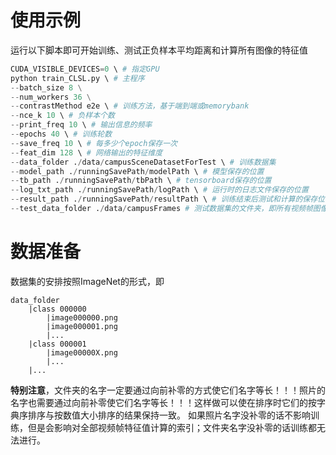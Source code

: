 # 使用示例

运行以下脚本即可开始训练、测试正负样本平均距离和计算所有图像的特征值
```python
CUDA_VISIBLE_DEVICES=0 \ # 指定GPU
python train_CLSL.py \ # 主程序
--batch_size 8 \
--num_workers 36 \
--contrastMethod e2e \ # 训练方法，基于端到端或memorybank
--nce_k 10 \ # 负样本个数
--print_freq 10 \ # 输出信息的频率
--epochs 40 \ # 训练轮数
--save_freq 10 \ # 每多少个epoch保存一次
--feat_dim 128 \ # 网络输出的特征维度
--data_folder ./data/campusSceneDatasetForTest \ # 训练数据集
--model_path ./runningSavePath/modelPath \ # 模型保存的位置
--tb_path ./runningSavePath/tbPath \ # tensorboard保存的位置
--log_txt_path ./runningSavePath/logPath \ # 运行时的日志文件保存的位置
--result_path ./runningSavePath/resultPath \ # 训练结束后测试和计算的保存位置
--test_data_folder ./data/campusFrames # 测试数据集的文件夹，即所有视频帧图像所在的文件夹
```

# 数据准备
数据集的安排按照ImageNet的形式，即
```
data_folder
    |class 000000
        |image000000.png
        |image000001.png
        |...
    |class 000001
        |image00000X.png
        |...
    |...
```
**特别注意**，文件夹的名字一定要通过向前补零的方式使它们名字等长！！！照片的名字也需要通过向前补零使它们名字等长！！！这样做可以使在排序时它们的按字典序排序与按数值大小排序的结果保持一致。
如果照片名字没补零的话不影响训练，但是会影响对全部视频帧特征值计算的索引；文件夹名字没补零的话训练都无法进行。